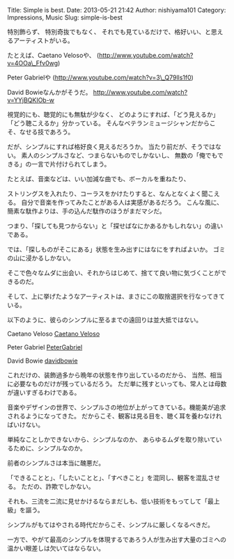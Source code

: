 Title: Simple is best. 
Date: 2013-05-21 21:42
Author: nishiyama101
Category: Impressions, Music
Slug: simple-is-best

特別飾らず、
特別奇抜でもなく、
それでも見ているだけで、格好いい、と思えるアーティストがいる。

たとえば、Caetano Velosoや、
(http://www.youtube.com/watch?v=4OOa\_Ffv0wg)

Peter Gabrielや
(http://www.youtube.com/watch?v=3\_Q79lls1f0)

David Bowieなんかがそうだ。
http://www.youtube.com/watch?v=YYjBQKIOb-w

視覚的にも、聴覚的にも無駄が少なく、
どのようにすれば、「どう見えるか」「どう聴こえるか」分かっている。
そんなベテランミュージシャンだからこそ、なせる技であろう。

だが、シンプルにすれば格好良く見えるだろうか。
当たり前だが、そうではない。
素人のシンプルさなど、つまらないものでしかないし、
無数の「俺でもできる」の一言で片付けられてしまう。

たとえば、音楽などは、いい加減な曲でも、ボーカルを重ねたり、

ストリングスを入れたり、コーラスをかけたりすると、なんとなくよく聞こえる。
自分で音楽を作ってみたことがある人は実感があるだろう。
こんな風に、簡素な駄作よりは、手の込んだ駄作のほうがまだマシだ。

つまり、「探しても見つからない」と「探せばなにかあるかもしれない」の違いである。

では、「探しものがそこにある」状態を生み出すにはなにをすればよいか。
ゴミの山に浸かるしかない。

そこで色々なムダに出会い、それからはじめて、捨てて良い物に気づくことができるのだ。

そして、上に挙げたようなアーティストは、まさにこの取捨選択を行なってきている。

以下のように、彼らのシンプルに至るまでの遠回りは並大抵ではない。

Caetano Veloso
[Caetano Veloso]

Peter Gabriel
[PeterGabriel]

David Bowie
[davidbowie]

これだけの、装飾過多から晩年の状態を作り出しているのだから、
当然、相当に必要なものだけが残っているだろう。
ただ単に残すといっても、常人とは母数が違いすぎるわけである。

音楽やデザインの世界で、シンプルさの地位が上がってきている。機能美が追求されるようになってきた。
だからこそ、観客は見る目を、聴く耳を養わなければいけない。

単純なことしかできないから、シンプルなのか、
あらゆるムダを取り除いているために、シンプルなのか。

前者のシンプルさは本当に醜悪だ。

「できることと」、「したいことと」、「すべきこと」を混同し、観客を混乱させる。
ただの、詐欺でしかない。

それも、三流を二流に見せかけるならまだしも、低い技術をもってして「最上級」を謳う。

シンプルがもてはやされる時代だからこそ、シンプルに厳しくなるべきだ。

一方で、やがて最高のシンプルを体現するであろう人が生み出す大量のゴミへの温かい眼差しは欠いてはならない。

[Caetano Veloso]: /images/caetanoveloso.jpg
[PeterGabriel]: /images/petergabriel.jpg
[davidbowie]: /images/davidbowie.jpg
